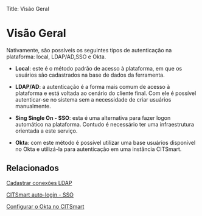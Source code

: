 Title: Visão Geral

# Visão Geral

Nativamente, são possíveis os seguintes tipos de autenticação na plataforma: local, LDAP/AD,SSO e Okta.

- **Local**: este é o método padrão de acesso à plataforma, em que os usuários são cadastrados na base de dados da ferramenta.

- **LDAP/AD**: a autenticação é a forma mais comum de acesso à plataforma e está voltada ao cenário do cliente final. Com ele é possível autenticar-se no sistema sem a necessidade de criar usuários manualmente.

- **Sing Single On - SSO**: esta é uma alternativa para fazer logon automático na plataforma. Contudo é necessário ter uma infraestrutura orientada a este serviço.

- **Okta**: com este método é possível utilizar uma base usuários disponível no Okta e utilizá-la para autenticação em uma instância CITSmart.

## Relacionados

[Cadastrar conexões LDAP][1]

[CITSmart auto-login - SSO][2]

[Configurar o Okta no CITSmart][3]

[1]:/pt-br/citsmart-7/platform-administration/authentication/ldap.html

[2]:/pt-br/citsmart-7/platform-administration/authentication/sso.html

[3]:/pt-br/citsmart-7/platform-administration/authentication/okta.html
